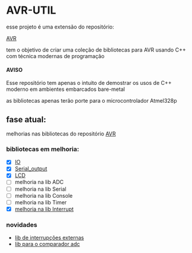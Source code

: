 # AVR-UTIL
esse projeto é uma extensão do repositório:

[AVR](https://github.com/RecursiveError/AVR)

tem o objetivo de criar uma coleção de bibliotecas para AVR usando C++ com técnica modernas de programação   

#### AVISO
Esse repositório tem apenas o intuito de demostrar os usos de C++ moderno em ambientes embarcados bare-metal 

as bibliotecas apenas terão porte para o microcontrolador Atmel328p 

## fase atual:
melhorias nas bibliotecas do repositório 
[AVR](https://github.com/RecursiveError/AVR)
### bibliotecas em melhoria:

- [x] [IO](lib/IO)
- [x] [Serial_output](lib/SO)
- [x] [LCD](lib/LCD)
- [ ] melhoria na lib ADC
- [ ] melhoria na lib Serial
- [ ] melhoria na lib Console
- [ ] melhoria na lib Timer
- [x] [melhoria na lib Interrupt](lib/Interrupt)

### novidades 
- [lib de interrupções externas](lib/external_interrupt)
- [lib para o comparador adc](lib/adc_comp)
